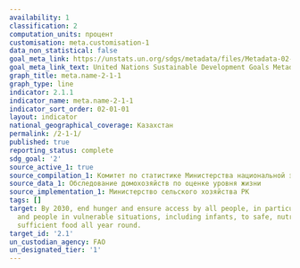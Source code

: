 ```yaml
---
availability: 1
classification: 2
computation_units: процент
customisation: meta.customisation-1
data_non_statistical: false
goal_meta_link: https://unstats.un.org/sdgs/metadata/files/Metadata-02-01-01.pdf
goal_meta_link_text: United Nations Sustainable Development Goals Metadata (pdf 232kB)
graph_title: meta.name-2-1-1
graph_type: line
indicator: 2.1.1
indicator_name: meta.name-2-1-1
indicator_sort_order: 02-01-01
layout: indicator
national_geographical_coverage: Казахстан
permalink: /2-1-1/
published: true
reporting_status: complete
sdg_goal: '2'
source_active_1: true
source_compilation_1: Комитет по статистике Министерства национальной экономики РК
source_data_1: Обследование домохозяйств по оценке уровня жизни
source_implementation_1: Министерство сельского хозяйства РК
tags: []
target: By 2030, end hunger and ensure access by all people, in particular the poor
  and people in vulnerable situations, including infants, to safe, nutritious and
  sufficient food all year round.
target_id: '2.1'
un_custodian_agency: FAO
un_designated_tier: '1'
---
```

